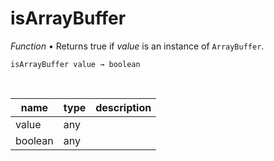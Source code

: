 # isArrayBuffer

_Function_ &bull; Returns true if _value_ is an instance of `ArrayBuffer`.

<pre><code>isArrayBuffer value &rarr; boolean</code></pre>
<br>

| name | type | description |
|------|------|-------------|
|value|any||
|boolean|any||



